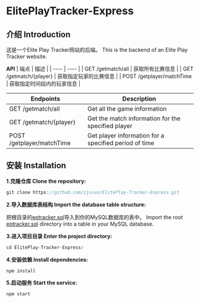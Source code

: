 # ElitePlayTracker-Express

## 介绍 Introduction

这是一个Elite Play Tracker网站的后端。
This is the backend of an Elite Play Tracker website.

**API**
| 端点 | 描述 |
| ---- | ---- |
| GET /getmatch/all | 获取所有比赛信息 |
| GET /getmatch/{player} | 获取指定玩家的比赛信息 |
| POST /getplayer/matchTime | 获取指定时间段内的玩家信息 |

| Endpoints | Description |
| ---- | ---- |
| GET /getmatch/all | Get all the game information |
| GET /getmatch/{player} | Get the match information for the specified player |
| POST /getplayer/matchTime | Get player information for a specified period of time |

## 安装 Installation
**1.克隆仓库 Clone the repository:**

```js
git clone https://github.com/zjssun/ElitePlay-Tracker-Express.git
```
**2.导入数据库表结构 Import the database table structure:**

把根目录的[eptracker.sql](https://github.com/zjssun/ElitePlay-Tracker-Express/blob/master/eptracker.sql)导入到你的MySQL数据库的表中。
Import the root [eptracker.sql](https://github.com/zjssun/ElitePlay-Tracker-Express/blob/master/eptracker.sql) directory into a table in your MySQL database.

**3.进入项目目录 Enter the project directory:**

```js
cd ElitePlay-Tracker-Express/
```

**4.安装依赖 Install dependencies:**

```js
npm install
```

**5.启动服务 Start the service:**

```js
npm start
```
